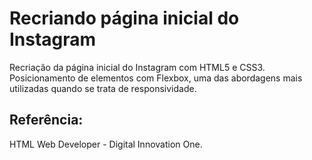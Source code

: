 # Recriando página inicial do Instagram

Recriação da página inicial do Instagram com HTML5 e CSS3. Posicionamento de elementos com Flexbox, uma das abordagens mais utilizadas quando se trata de responsividade.

## Referência:

HTML Web Developer - Digital Innovation One.

